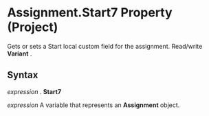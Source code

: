 
# Assignment.Start7 Property (Project)

Gets or sets a Start local custom field for the assignment. Read/write  **Variant** .


## Syntax

 _expression_ . **Start7**

 _expression_ A variable that represents an **Assignment** object.

